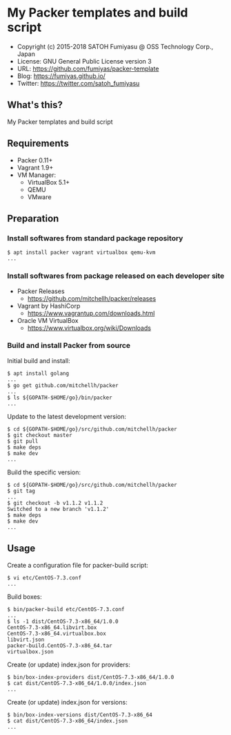 My Packer templates and build script
======================================================================

  * Copyright (c) 2015-2018 SATOH Fumiyasu @ OSS Technology Corp., Japan
  * License: GNU General Public License version 3
  * URL: <https://github.com/fumiyas/packer-template>
  * Blog: <https://fumiyas.github.io/>
  * Twitter: <https://twitter.com/satoh_fumiyasu>

What's this?
---------------------------------------------------------------------

My Packer templates and build script

Requirements
---------------------------------------------------------------------

* Packer 0.11+
* Vagrant 1.9+
* VM Manager:
  * VirtualBox 5.1+
  * QEMU
  * VMware

Preparation
---------------------------------------------------------------------

### Install softwares from standard package repository

```console
$ apt install packer vagrant virtualbox qemu-kvm
...
```

### Install softwares from package released on each developer site

* Packer Releases
  * https://github.com/mitchellh/packer/releases
* Vagrant by HashiCorp
  * https://www.vagrantup.com/downloads.html
* Oracle VM VirtualBox
  * https://www.virtualbox.org/wiki/Downloads

### Build and install Packer from source

Initial build and install:

```console
$ apt install golang
...
$ go get github.com/mitchellh/packer
...
$ ls ${GOPATH-$HOME/go}/bin/packer
...
```

Update to the latest development version:

```console
$ cd ${GOPATH-$HOME/go}/src/github.com/mitchellh/packer
$ git checkout master
$ git pull
$ make deps
$ make dev
...
```

Build the specific version:

```console
$ cd ${GOPATH-$HOME/go}/src/github.com/mitchellh/packer
$ git tag
...
$ git checkout -b v1.1.2 v1.1.2
Switched to a new branch 'v1.1.2'
$ make deps
$ make dev
...
```

Usage
----------------------------------------------------------------------

Create a configuration file for packer-build script:

```console
$ vi etc/CentOS-7.3.conf
...
```

Build boxes:

```console
$ bin/packer-build etc/CentOS-7.3.conf
...
$ ls -1 dist/CentOS-7.3-x86_64/1.0.0
CentOS-7.3-x86_64.libvirt.box
CentOS-7.3-x86_64.virtualbox.box
libvirt.json
packer-build.CentOS-7.3-x86_64.tar
virtualbox.json
```

Create (or update) index.json for providers:

```console
$ bin/box-index-providers dist/CentOS-7.3-x86_64/1.0.0
$ cat dist/CentOS-7.3-x86_64/1.0.0/index.json
...
```

Create (or update) index.json for versions:

```console
$ bin/box-index-versions dist/CentOS-7.3-x86_64
$ cat dist/CentOS-7.3-x86_64/index.json
...
```
